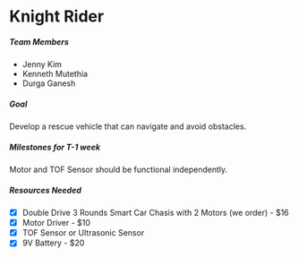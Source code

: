 # Knight Rider

##### Team Members

- Jenny Kim
- Kenneth Mutethia
- Durga Ganesh

##### Goal

Develop a rescue vehicle that can navigate and avoid obstacles.

##### Milestones for T-1 week

Motor and TOF Sensor should be functional independently.

##### Resources Needed

- [x] Double Drive 3 Rounds Smart Car Chasis with 2 Motors (we order) - $16
- [x] Motor Driver - $10
- [x] TOF Sensor or Ultrasonic Sensor
- [x] 9V Battery - $20

